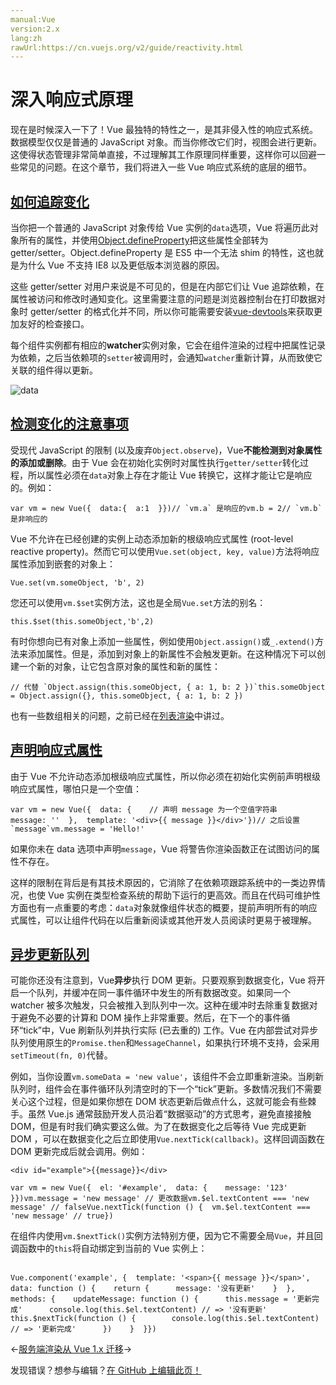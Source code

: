 ```yaml
---
manual:Vue
version:2.x
lang:zh
rawUrl:https://cn.vuejs.org/v2/guide/reactivity.html
---
```



# 深入响应式原理


现在是时候深入一下了！Vue 最独特的特性之一，是其非侵入性的响应式系统。数据模型仅仅是普通的 JavaScript 对象。而当你修改它们时，视图会进行更新。这使得状态管理非常简单直接，不过理解其工作原理同样重要，这样你可以回避一些常见的问题。在这个章节，我们将进入一些 Vue 响应式系统的底层的细节。


## [如何追踪变化](%25428#如何追踪变化 "如何追踪变化")<a name="如何追踪变化"></a>


当你把一个普通的 JavaScript 对象传给 Vue 实例的`data`选项，Vue 将遍历此对象所有的属性，并使用[Object.defineProperty](%25258  "")把这些属性全部转为 getter/setter。Object.defineProperty 是 ES5 中一个无法 shim 的特性，这也就是为什么 Vue 不支持 IE8 以及更低版本浏览器的原因。



这些 getter/setter 对用户来说是不可见的，但是在内部它们让 Vue 追踪依赖，在属性被访问和修改时通知变化。这里需要注意的问题是浏览器控制台在打印数据对象时 getter/setter 的格式化并不同，所以你可能需要安装[vue-devtools](%2403  "")来获取更加友好的检查接口。



每个组件实例都有相应的**watcher**实例对象，它会在组件渲染的过程中把属性记录为依赖，之后当依赖项的`setter`被调用时，会通知`watcher`重新计算，从而致使它关联的组件得以更新。



![data](%25256.png "")


## [检测变化的注意事项](%25428#检测变化的注意事项 "检测变化的注意事项")<a name="检测变化的注意事项"></a>


受现代 JavaScript 的限制 (以及废弃`Object.observe`)，Vue**不能检测到对象属性的添加或删除**。由于 Vue 会在初始化实例时对属性执行`getter/setter`转化过程，所以属性必须在`data`对象上存在才能让 Vue 转换它，这样才能让它是响应的。例如：

```
var vm = new Vue({  data:{  a:1  }})// `vm.a` 是响应的vm.b = 2// `vm.b` 是非响应的
``` 



Vue 不允许在已经创建的实例上动态添加新的根级响应式属性 (root-level reactive property)。然而它可以使用`Vue.set(object, key, value)`方法将响应属性添加到嵌套的对象上：

```
Vue.set(vm.someObject, 'b', 2)
``` 



您还可以使用`vm.$set`实例方法，这也是全局`Vue.set`方法的别名：

```
this.$set(this.someObject,'b',2)
``` 



有时你想向已有对象上添加一些属性，例如使用`Object.assign()`或`_.extend()`方法来添加属性。但是，添加到对象上的新属性不会触发更新。在这种情况下可以创建一个新的对象，让它包含原对象的属性和新的属性：

```
// 代替 `Object.assign(this.someObject, { a: 1, b: 2 })`this.someObject = Object.assign({}, this.someObject, { a: 1, b: 2 })
``` 



也有一些数组相关的问题，之前已经在[列表渲染](%25731#注意事项 "")中讲过。


## [声明响应式属性](%25428#声明响应式属性 "声明响应式属性")<a name="声明响应式属性"></a>


由于 Vue 不允许动态添加根级响应式属性，所以你必须在初始化实例前声明根级响应式属性，哪怕只是一个空值：

```
var vm = new Vue({  data: {    // 声明 message 为一个空值字符串    message: ''  },  template: '<div>{{ message }}</div>'})// 之后设置 `message`vm.message = 'Hello!'
``` 



如果你未在 data 选项中声明`message`，Vue 将警告你渲染函数正在试图访问的属性不存在。



这样的限制在背后是有其技术原因的，它消除了在依赖项跟踪系统中的一类边界情况，也使 Vue 实例在类型检查系统的帮助下运行的更高效。而且在代码可维护性方面也有一点重要的考虑：`data`对象就像组件状态的概要，提前声明所有的响应式属性，可以让组件代码在以后重新阅读或其他开发人员阅读时更易于被理解。


## [异步更新队列](%25428#异步更新队列 "异步更新队列")<a name="异步更新队列"></a>


可能你还没有注意到，Vue**异步**执行 DOM 更新。只要观察到数据变化，Vue 将开启一个队列，并缓冲在同一事件循环中发生的所有数据改变。如果同一个 watcher 被多次触发，只会被推入到队列中一次。这种在缓冲时去除重复数据对于避免不必要的计算和 DOM 操作上非常重要。然后，在下一个的事件循环“tick”中，Vue 刷新队列并执行实际 (已去重的) 工作。Vue 在内部尝试对异步队列使用原生的`Promise.then`和`MessageChannel`，如果执行环境不支持，会采用`setTimeout(fn, 0)`代替。



例如，当你设置`vm.someData = 'new value'`，该组件不会立即重新渲染。当刷新队列时，组件会在事件循环队列清空时的下一个“tick”更新。多数情况我们不需要关心这个过程，但是如果你想在 DOM 状态更新后做点什么，这就可能会有些棘手。虽然 Vue.js 通常鼓励开发人员沿着“数据驱动”的方式思考，避免直接接触 DOM，但是有时我们确实要这么做。为了在数据变化之后等待 Vue 完成更新 DOM ，可以在数据变化之后立即使用`Vue.nextTick(callback)`。这样回调函数在 DOM 更新完成后就会调用。例如：

```
<div id="example">{{message}}</div>
``` 

```
var vm = new Vue({  el: '#example',  data: {    message: '123'  }})vm.message = 'new message' // 更改数据vm.$el.textContent === 'new message' // falseVue.nextTick(function () {  vm.$el.textContent === 'new message' // true})
``` 



在组件内使用`vm.$nextTick()`实例方法特别方便，因为它不需要全局`Vue`，并且回调函数中的`this`将自动绑定到当前的 Vue 实例上：<br></br>

```
Vue.component('example', {  template: '<span>{{ message }}</span>',  data: function () {    return {      message: '没有更新'    }  },  methods: {    updateMessage: function () {      this.message = '更新完成'      console.log(this.$el.textContent) // => '没有更新'      this.$nextTick(function () {        console.log(this.$el.textContent) // => '更新完成'      })    }  }})
``` 





←[服务端渲染](%25261  "")[从 Vue 1.x 迁移](%25262  "")→

发现错误？想参与编辑？[在 GitHub 上编辑此页！](%25263  "")

